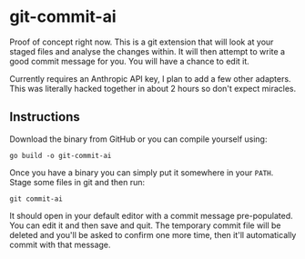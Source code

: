 # git-commit-ai

Proof of concept right now. This is a git extension that will look at your staged files and analyse the changes within. It will then attempt to write a good commit message for you. You will have a chance to edit it.

Currently requires an Anthropic API key, I plan to add a few other adapters. This was literally hacked together in about 2 hours so don't expect miracles.

## Instructions

Download the binary from GitHub or you can compile yourself using:

```
go build -o git-commit-ai
```

Once you have a binary you can simply put it somewhere in your `PATH`. Stage some files in git and then run:

```
git commit-ai
```

It should open in your default editor with a commit message pre-populated. You can edit it and then save and quit. The temporary commit file will be deleted and you'll be asked to confirm one more time, then it'll automatically commit with that message.
